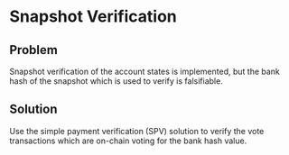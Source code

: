# Snapshot Verification

## Problem

Snapshot verification of the account states is implemented, but the bank hash of the snapshot which is used to verify is falsifiable.

## Solution

Use the simple payment verification (SPV) solution to verify the vote transactions which are on-chain voting for the bank hash value.
